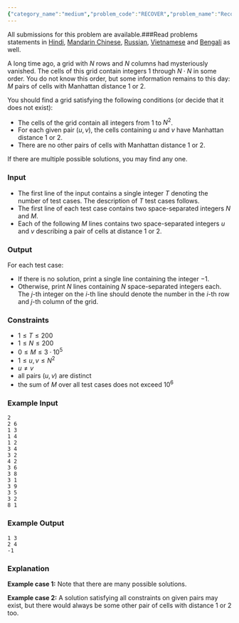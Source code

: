 ```yaml
---
{"category_name":"medium","problem_code":"RECOVER","problem_name":"Recover Square","languages_supported":{"0":"C","1":"CPP14","2":"JAVA","3":"PYTH","4":"PYTH 3.6","5":"PYPY","6":"CS2","7":"PAS fpc","8":"PAS gpc","9":"RUBY","10":"PHP","11":"GO","12":"NODEJS","13":"HASK","14":"rust","15":"SCALA","16":"swift","17":"D","18":"PERL","19":"FORT","20":"WSPC","21":"ADA","22":"CAML","23":"ICK","24":"BF","25":"ASM","26":"CLPS","27":"PRLG","28":"ICON","29":"SCM qobi","30":"PIKE","31":"ST","32":"NICE","33":"LUA","34":"BASH","35":"NEM","36":"LISP sbcl","37":"LISP clisp","38":"SCM guile","39":"JS","40":"ERL","41":"TCL","42":"kotlin","43":"PERL6","44":"TEXT","45":"SCM chicken","46":"PYP3","47":"CLOJ","48":"COB","49":"FS"},"max_timelimit":1,"source_sizelimit":50000,"problem_author":"bciobanu","problem_tester":null,"date_added":"25-11-2018","tags":{"0":"bciobanu","1":"constructive","2":"medium","3":"observations","4":"pruning","5":"snckel19","6":"taran_1407"},"editorial_url":"https://discuss.codechef.com/problems/RECOVER","time":{"view_start_date":1544295600,"submit_start_date":1544295600,"visible_start_date":1544295600,"end_date":1735669800},"is_direct_submittable":false,"layout":"problem"}
---
```

<span class="solution-visible-txt">All submissions for this problem are available.</span>###Read problems statements in [Hindi](http://www.codechef.com/download/translated/S19ELTST/hindi/RECOVER.pdf), [Mandarin Chinese](http://www.codechef.com/download/translated/S19ELTST/mandarin/RECOVER.pdf), [Russian](http://www.codechef.com/download/translated/S19ELTST/russian/RECOVER.pdf), [Vietnamese](http://www.codechef.com/download/translated/S19ELTST/vietnamese/RECOVER.pdf) and [Bengali](http://www.codechef.com/download/translated/S19ELTST/bengali/RECOVER.pdf) as well.

A long time ago, a grid with $N$ rows and $N$ columns had mysteriously vanished. The cells of this grid contain integers $1$ through $N\cdot N$ in some order. You do not know this order, but some information remains to this day: $M$ pairs of cells with Manhattan distance $1$ or $2$.

You should find a grid satisfying the following conditions (or decide that it does not exist):
- The cells of the grid contain all integers from $1$ to $N^2$.
- For each given pair $(u, v)$, the cells containing $u$ and $v$ have Manhattan distance $1$ or $2$.
- There are no other pairs of cells with Manhattan distance $1$ or $2$.

If there are multiple possible solutions, you may find any one.

### Input
- The first line of the input contains a single integer $T$ denoting the number of test cases. The description of $T$ test cases follows.
- The first line of each test case contains two space-separated integers $N$ and $M$.
- Each of the following $M$ lines contains two space-separated integers $u$ and $v$ describing a pair of cells at distance $1$ or $2$.

### Output
For each test case:
- If there is no solution, print a single line containing the integer $-1$.
- Otherwise, print $N$ lines containing $N$ space-separated integers each. The $j$-th integer on the $i$-th line should denote the number in the $i$-th row and $j$-th column of the grid.

### Constraints 
- $1 \le T \le 200$
- $1 \le N \le 200$
- $0 \le M \le 3 \cdot 10^5$
- $1 \le u, v \le N^2$
- $u \neq v$
- all pairs $(u, v)$ are distinct
- the sum of $M$ over all test cases does not exceed $10^6$

### Example Input
```
2
2 6
1 3
1 4
1 2
3 4
3 2
4 2
3 6
3 8
3 1
3 9
3 5
3 2
8 1
```

### Example Output
```
1 3
2 4
-1
```

### Explanation
**Example case 1:** Note that there are many possible solutions.

**Example case 2:** A solution satisfying all constraints on given pairs may exist, but there would always be some other pair of cells with distance $1$ or $2$ too.

